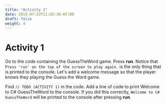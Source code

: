 ```yaml
---
title: "Activity 1"
date: 2019-07-23T11:45:38-07:00
draft: false
weight: 4
---
```


# Activity 1

Go to the code containing the GuessTheWord game. Press **run**. Notice that `Press 'run' on the top of the screen to play again.` is the only thing that is printed to the console. Let's add a welcome message so that the player knows they playing the Guess the Word game.

Find `// TODO (ACTIVITY 1)` in the code. Add a line of code to print Welcome to C# GuessTheWord to the console. If you did this correctly, `Welcome to C# GuessTheWord` will be printed to the console after pressing **run**.
